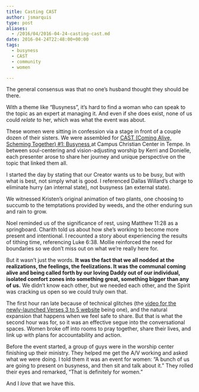 ```yaml
---
title: Casting CAST
author: jsmarquis
type: post
aliases:
  - /2016/04/2016-04-24-casting-cast.md
date: 2016-04-24T22:48:00+00:00
tags:
  - busyness
  - CAST
  - community
  - women

---
```

The general consensus was that no one&#8217;s husband thought they should be there.

With a theme like &#8220;Busyness&#8221;, it&#8217;s hard to find a woman who can speak to the topic as an expert at managing it. And even if she does exist, none of us could _relate_ to her, which was what the event was about. 

These women were sitting in confession via a stage in front of a couple dozen of their sisters. We were assembled for <a href="http://milkweedministries.com/#events" target="_blank">CAST (Coming Alive, Scheming Together) #1: Busyness </a>at Campus Christian Center in Tempe. In between soul-centering and vision-adjusting worship by Kerri and Donielle, each presenter arose to share her journey and unique perspective on the topic that linked them all.

I started the day by stating that our Creator wants us to be busy, but with what is best, not simply what is good. I referenced Dallas Willard&#8217;s charge to eliminate hurry (an internal state), not busyness (an external state).

We witnessed Kristen&#8217;s original animation of two plants, one choosing to succumb to the temptations provided by weeds, and the other enduring sun and rain to grow.

Noel reminded us of the significance of rest, using Matthew 11:28 as a springboard. Charith told us about how she&#8217;s working to become more present and intentional. I recounted a story about experiencing the results of tithing time, referencing Luke 6:38. Mollie reinforced the need for boundaries so we don&#8217;t miss out on what we&#8217;re really here for.

But it wasn&#8217;t just the words. **It was the fact that we all nodded at the realizations, the feelings, the feelizations. It was the communal coming alive and being called forth by our loving Daddy out of our individual, isolated comfort zones into something great, something bigger than any of us.** We didn&#8217;t know each other, but we needed each other, and the Spirit was cracking us open so we could truly own that.

The first hour ran late because of technical glitches (the <a href="https://vimeo.com/163899567" target="_blank">video for the newly-launched Verses 3 to 5 website</a> being one), and the natural expansion that happens when we feel safe to share. But that is what the second hour was for, so it was an effective segue into the conversational spaces. Women broke off into rooms to pray together, share their lives, and link up with plans for accountability and action.

Before the event started, a group of guys were in the worship center finishing up their ministry. They helped me get the A/V working and asked what we were doing. I told them it was an event for women: &#8220;A bunch of us are going to present on busyness, and then sit and talk about it.&#8221; They rolled their eyes and remarked, &#8220;That is definitely for women.&#8221;

And I _love_ that we have this.